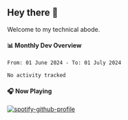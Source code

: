 ## Hey there 👋

Welcome to my technical abode.

#### 📊 Monthly Dev Overview
<!--START_SECTION:waka-->

```txt
From: 01 June 2024 - To: 01 July 2024

No activity tracked
```

<!--END_SECTION:waka-->

#### 🎧 Now Playing

[![spotify-github-profile](https://spotify-github-profile.vercel.app/api/view?uid=james2mid&cover_image=true&theme=natemoo-re)](https://open.spotify.com/user/james2mid?si=2b3baf2b09cb499e)

